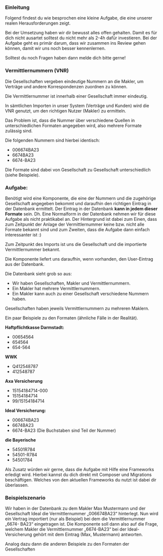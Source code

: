 ### Einleitung
Folgend findest du wie besprochen eine kleine Aufgabe, die eine unserer realen Herausforderungen zeigt.

Bei der Umsetzung haben wir dir bewusst alles offen gehalten. Damit es für dich nicht ausartet solltest du nicht mehr als 2-4h dafür investieren.
Bei der Aufgabe geht es primär darum, dass wir zusammen ins Review gehen können, damit wir uns noch besser kennenlernen.

Solltest du noch Fragen haben dann melde dich bitte gerne!

### Vermittlernummern (VNR)
Die Gesellschaften vergeben eindeutige Nummern an die Makler, um Verträge und andere
Korrespondenzen zuordnen zu können.

Die Vermittlernummer ist innerhalb einer Gesellschaft immer eindeutig.

In sämtlichen Importen in unser System (Verträge und Kunden) wird die VNR genutzt, um
den richtigen Nutzer (Makler) zu ermitteln.

Das Problem ist, dass die Nummer über verschiedene Quellen in unterschiedlichen
Formaten angegeben wird, also mehrere Formate zulässig sind.

Die folgenden Nummern sind hierbei identisch:
- 006674BA23
- 6674BA23
- 6674-BA23

Die Formate sind dabei von Gesellschaft zu Gesellschaft unterschiedlich (siehe Beispiele).

### Aufgabe:
Benötigt wird eine Komponente, die eine der Nummern und die zugehörige Gesellschaft
angegeben bekommt und daraufhin den richtigen Eintrag in der Datenbank ermittelt. Der
Eintrag in der Datenbank **kann in jedem dieser Formate** sein. Dh. Eine Normalform in
der Datenbank nehmen wir für diese Aufgabe als nicht praktikabel an. Der Hintergrund ist
dabei zum Einen, dass zum Zeitpunkt der Anlage der Vermittlernummer keine bzw. nicht
alle Formate bekannt sind und zum Zweiten, dass die Aufgabe dann einfach interessanter
ist :)

Zum Zeitpunkt des Imports ist uns die Gesellschaft und die importierte Vermittlernummer
bekannt.

Die Komponente liefert uns daraufhin, wenn vorhanden, den User-Eintrag aus der
Datenbank.

Die Datenbank sieht grob so aus:
- Wir haben Gesellschaften, Makler und Vermittlernummern.
- Ein Makler hat mehrere Vermittlernummern.
- Ein Makler kann auch zu einer Gesellschaft verschiedene Nummern haben.

Gesellschaften haben jeweils Vermittlernummern zu mehreren Maklern.

Ein paar Beispiele zu den Formaten (ähnliche Fälle in der Realität).

**Haftpflichtkasse Darmstadt:**
- 00654564
- 654564
- 654-564

**WWK**
- Q412548787
- 412548787

**Axa Versicherung**
- 15154184714-000
- 15154184714
- 99/15154184714

**Ideal Versicherung:**
- 006674BA23
- 6674BA23
- 6674-BA23
(Die Buchstaben sind Teil der Nummer)

**die Bayerische**
- 54501R784
- 54501-R784
- 54501784


Als Zusatz würden wir gerne, dass die Aufgabe mit Hilfe eine Frameworks erledigt wird.
Hierbei kannst du dich direkt mit Composer und Migrations beschäftigen.
Welches von den aktuellen Frameworks du nutzt ist dabei dir überlassen.

### Beispielszenario
Wir haben in der Datenbank zu dem Makler Max Mustermann und der Gesellschaft Ideal
die Vermittlernummer „006674BA23“ hinterlegt.
Nun wird ein Vertrag importiert (nur als Beispiel) bei dem die Vermittlernummer „6674-
BA23“ eingetragen ist.
Die Komponente soll dann also auf die Frage, welchem Makler die Vermittlernummer
„6674-BA23“ bei der Ideal-Versicherung gehört mit dem Eintrag (Max, Mustermann)
antworten.

Analog dazu dann die anderen Beispiele zu den Formaten der Gesellschaften
